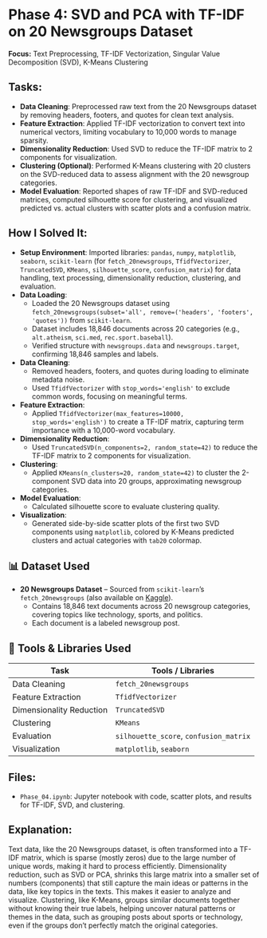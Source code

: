 # Phase 4: SVD and PCA with TF-IDF on 20 Newsgroups Dataset

**Focus:** Text Preprocessing, TF-IDF Vectorization, Singular Value Decomposition (SVD), K-Means Clustering

## Tasks:
- **Data Cleaning**: Preprocessed raw text from the 20 Newsgroups dataset by removing headers, footers, and quotes for clean text analysis.
- **Feature Extraction**: Applied TF-IDF vectorization to convert text into numerical vectors, limiting vocabulary to 10,000 words to manage sparsity.
- **Dimensionality Reduction**: Used SVD to reduce the TF-IDF matrix to 2 components for visualization.
- **Clustering (Optional)**: Performed K-Means clustering with 20 clusters on the SVD-reduced data to assess alignment with the 20 newsgroup categories.
- **Model Evaluation**: Reported shapes of raw TF-IDF and SVD-reduced matrices, computed silhouette score for clustering, and visualized predicted vs. actual clusters with scatter plots and a confusion matrix.

## How I Solved It:
- **Setup Environment**: Imported libraries: `pandas`, `numpy`, `matplotlib`, `seaborn`, `scikit-learn` (for `fetch_20newsgroups`, `TfidfVectorizer`, `TruncatedSVD`, `KMeans`, `silhouette_score`, `confusion_matrix`) for data handling, text processing, dimensionality reduction, clustering, and evaluation.
- **Data Loading**:
  - Loaded the 20 Newsgroups dataset using `fetch_20newsgroups(subset='all', remove=('headers', 'footers', 'quotes'))` from `scikit-learn`.
  - Dataset includes 18,846 documents across 20 categories (e.g., `alt.atheism`, `sci.med`, `rec.sport.baseball`).
  - Verified structure with `newsgroups.data` and `newsgroups.target`, confirming 18,846 samples and labels.
- **Data Cleaning**:
  - Removed headers, footers, and quotes during loading to eliminate metadata noise.
  - Used `TfidfVectorizer` with `stop_words='english'` to exclude common words, focusing on meaningful terms.
- **Feature Extraction**:
  - Applied `TfidfVectorizer(max_features=10000, stop_words='english')` to create a TF-IDF matrix, capturing term importance with a 10,000-word vocabulary.
- **Dimensionality Reduction**:
  - Used `TruncatedSVD(n_components=2, random_state=42)` to reduce the TF-IDF matrix to 2 components for visualization.
- **Clustering**:
  - Applied `KMeans(n_clusters=20, random_state=42)` to cluster the 2-component SVD data into 20 groups, approximating newsgroup categories.
- **Model Evaluation**:
  - Calculated silhouette score to evaluate clustering quality.
- **Visualization**:
  - Generated side-by-side scatter plots of the first two SVD components using `matplotlib`, colored by K-Means predicted clusters and actual categories with `tab20` colormap.

## 📊 Dataset Used
- **20 Newsgroups Dataset** – Sourced from `scikit-learn`’s `fetch_20newsgroups` (also available on [Kaggle](https://www.kaggle.com/datasets/crawford/20-newsgroups)).
  - Contains 18,846 text documents across 20 newsgroup categories, covering topics like technology, sports, and politics.
  - Each document is a labeled newsgroup post.

## 🧰 Tools & Libraries Used
| Task                     | Tools / Libraries                          |
|--------------------------|--------------------------------------------|
| Data Cleaning            | `fetch_20newsgroups`                      |
| Feature Extraction       | `TfidfVectorizer`                         |
| Dimensionality Reduction | `TruncatedSVD`                            |
| Clustering               | `KMeans`                                  |
| Evaluation               | `silhouette_score`, `confusion_matrix`     |
| Visualization            | `matplotlib`, `seaborn`                    |

## Files:
- `Phase_04.ipynb`: Jupyter notebook with code, scatter plots, and results for TF-IDF, SVD, and clustering.

## Explanation:
Text data, like the 20 Newsgroups dataset, is often transformed into a TF-IDF matrix, which is sparse (mostly zeros) due to the large number of unique words, making it hard to process efficiently. Dimensionality reduction, such as SVD or PCA, shrinks this large matrix into a smaller set of numbers (components) that still capture the main ideas or patterns in the data, like key topics in the texts. This makes it easier to analyze and visualize. Clustering, like K-Means, groups similar documents together without knowing their true labels, helping uncover natural patterns or themes in the data, such as grouping posts about sports or technology, even if the groups don’t perfectly match the original categories.
